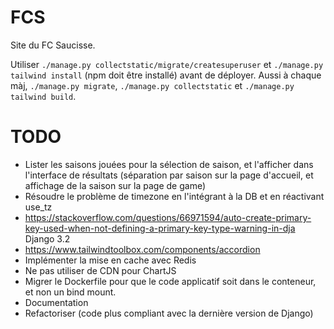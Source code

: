 # FCS

Site du FC Saucisse.

Utiliser `./manage.py collectstatic/migrate/createsuperuser` et `./manage.py tailwind install` (npm doit être installé) avant de déployer. Aussi à chaque màj, `./manage.py migrate`, `./manage.py collectstatic` et `./manage.py tailwind build`.

# TODO

* Lister les saisons jouées pour la sélection de saison, et l'afficher dans l'interface de résultats (séparation par saison sur la page d'accueil, et affichage de la saison sur la page de game)
* Résoudre le problème de timezone en l'intégrant à la DB et en réactivant use_tz
* https://stackoverflow.com/questions/66971594/auto-create-primary-key-used-when-not-defining-a-primary-key-type-warning-in-dja Django 3.2
* https://www.tailwindtoolbox.com/components/accordion
* Implémenter la mise en cache avec Redis
* Ne pas utiliser de CDN pour ChartJS
* Migrer le Dockerfile pour que le code applicatif soit dans le conteneur, et non un bind mount.
* Documentation
* Refactoriser (code plus compliant avec la dernière version de Django)
